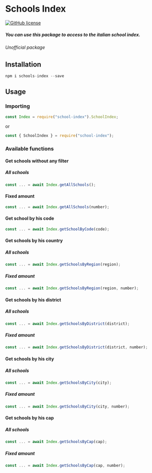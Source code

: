 # Schools Index

[![GitHub license](https://img.shields.io/github/license/nicolo-rancan/schools-index)](https://github.com/nicolo-rancan/schools-index/blob/master/LICENSE.md)

##### You can use this package to access to the italian school index.

###### Unofficial package

## Installation

```js
npm i schools-index --save
```

## Usage

### Importing

```js
const Index = require("school-index").SchoolIndex;
```

or

```js
const { SchoolIndex } = require("school-index");
```

### Available functions

#### Get schools without any filter

##### All schools

```js
const ... = await Index.getAllSchools();
```

#### Fixed amount

```js
const ... = await Index.getAllSchools(number);
```

#### Get school by his code

```js
const ... = await Index.getSchoolByCode(code);
```

#### Get schools by his country

##### All schools

```js
const ... = await Index.getSchoolsByRegion(region);
```

##### Fixed amount

```js
const ... = await Index.getSchoolsByRegion(region, number);
```

#### Get schools by his district

##### All schools

```js
const ... = await Index.getSchoolsByDistrict(district);
```

##### Fixed amount

```js
const ... = await Index.getSchoolsByDistrict(district, number);
```

#### Get schools by his city

##### All schools

```js
const ... = await Index.getSchoolsByCity(city);
```

##### Fixed amount

```js
const ... = await Index.getSchoolsByCity(city, number);
```

#### Get schools by his cap

##### All schools

```js
const ... = await Index.getSchoolsByCap(cap);
```

##### Fixed amount

```js
const ... = await Index.getSchoolsByCap(cap, number);
```
